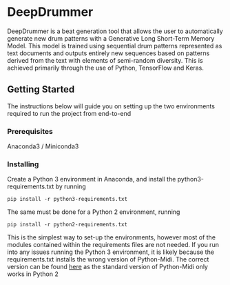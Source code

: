 # DeepDrummer

DeepDrummer is a beat generation tool that allows the user to automatically generate new drum patterns with a Generative Long Short-Term Memory Model. This model is trained using sequential drum patterns represented as text documents and outputs entirely new sequences based on patterns derived from the text with elements of semi-random diversity. This is achieved primarily through the use of Python, TensorFlow and Keras.

## Getting Started

The instructions below will guide you on setting up the two environments required to run the project from end-to-end

### Prerequisites

Anaconda3 / Miniconda3

### Installing

Create a Python 3 environment in Anaconda, and install the python3-requirements.txt by running
```
pip install -r python3-requirements.txt
```
The same must be done for a Python 2 environment, running
```
pip install -r python2-requirements.txt
```

This is the simplest way to set-up the environments, however most of the modules contained within the requirements files are not needed. If you run into any issues running the Python 3 environment, it is likely because the requirements.txt installs the wrong version of Python-Midi. The correct version can be found [here](https://github.com/louisabraham/python3-midi) as the standard version of Python-Midi only works in Python 2
